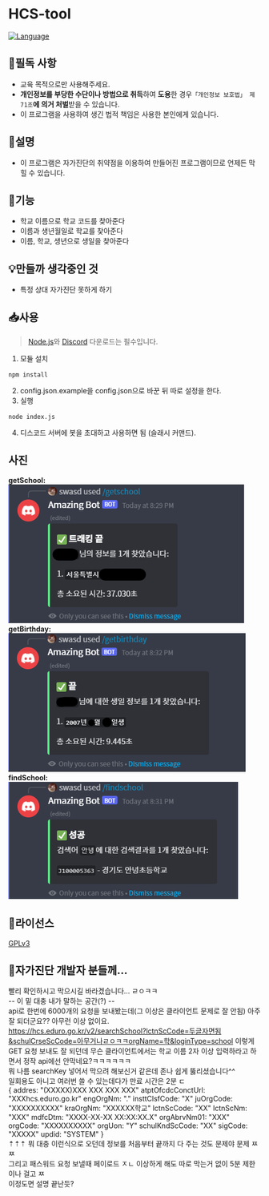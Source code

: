 # HCS-tool
[![Language](https://img.shields.io/badge/Language-Node.js-brightgreen?logo=node.js&style=flat-square)](https://nodejs.org/ko)<br>

## 📌필독 사항
 * 교육 목적으로만 사용해주세요.
 * **개인정보를 부당한 수단이나 방법으로 취득**하여 **도용**한 경우`「개인정보 보호법」 제71조`**에 의거 처벌**받을 수 있습니다.
 * 이 프로그램을 사용하여 생긴 법적 책임은 사용한 본인에게 있습니다.

## 📘설명
* 이 프로그램은 자가진단의 취약점을 이용하여 만들어진 프로그램이므로 언제든 막힐 수 있습니다.

## 📗기능
 * 학교 이름으로 학교 코드를 찾아준다
 * 이름과 생년월일로 학교를 찾아준다
 * 이름, 학교, 생년으로 생일을 찾아준다

## 💡만들까 생각중인 것
 * 특정 상대 자가진단 못하게 하기

## 📥사용
> [Node.js](https://nodejs.org/ko/)와 [Discord](https://discord.com) 다운로드는 필수입니다.
1. 모듈 설치
```
npm install
```
2. config.json.example을 config.json으로 바꾼 뒤 따로 설정을 한다.
3. 실행
```
node index.js
```
4. 디스코드 서버에 봇을 초대하고 사용하면 됨 (슬래시 커맨드).

## 사진
**getSchool:**<br>
![getSchool](./images/getSchool.png)<br>
**getBirthday:**<br>
![getBirthday](./images/getBirthday.png)<br>
**findSchool:**<br>
![findSchool](./images/findSchool.png)<br>

## 🎫라이선스
[GPLv3](https://olis.or.kr/license/Detailselect.do?lId=1072)

## 📢자가진단 개발자 분들께...
빨리 확인하시고 막으시길 바라겠습니다... ㄹㅇㅋㅋ<br> 
-- 이 밑 대충 내가 말하는 공간(?) --<br>
api로 한번에 6000개의 요청을 보내봤는데(그 이상은 클라이언트 문제로 잘 안됨) 아주 잘 되더군요?? 아무런 이상 없이요.<br>
https://hcs.eduro.go.kr/v2/searchSchool?lctnScCode=두글자면됨&schulCrseScCode=아무거나ㄹㅇㅋㅋorgName=학&loginType=school 이렇게 GET 요청 보내도 잘 되던데 무슨 클라이언트에서는 학교 이름 2자 이상 입력하라고 하면서 정작 api에선 안막네요?ㅋㅋㅋㅋㅋㅋ<br>
뭐 나름 searchKey 넣어서 막으려 해보신거 같은데 존나 쉽게 뚫리셨습니다^^<br>
일회용도 아니고 여러번 쓸 수 있는데다가 만료 시간은 2분 ㄷ<br>
{
    addres: "(XXXXX)XXX XXX XXX XXX"
    atptOfcdcConctUrl: "XXXhcs.eduro.go.kr"
    engOrgNm: "."
    insttClsfCode: "X"
    juOrgCode: "XXXXXXXXXX"
    kraOrgNm: "XXXXXX학교"
    lctnScCode: "XX"
    lctnScNm: "XXX"
    mdfcDtm: "XXXX-XX-XX XX:XX:XX.X"
    orgAbrvNm01: "XXX"
    orgCode: "XXXXXXXXXX"
    orgUon: "Y"
    schulKndScCode: "XX"
    sigCode: "XXXXX"
    updid: "SYSTEM"
}<br>
⇡⇡⇡ 뭐 대충 이런식으로 오던데 정보를 처음부터 끝까지 다 주는 것도 문제야 문제 ㅉㅉ<br>
그리고 패스워드 요청 보낼때 페이로드 ㅈㄴ 이상하게 해도 따로 막는거 없이 5분 제한이나 걸고 ㅉ<br>
이정도면 설명 끝난듯?